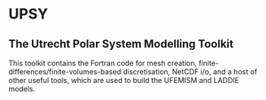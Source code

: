 # UPSY
## The Utrecht Polar System Modelling Toolkit

This toolkit contains the Fortran code for mesh creation, finite-differences/finite-volumes-based discretisation, NetCDF i/o, and a host of other useful tools, which are used to build the UFEMISM and LADDIE models.
